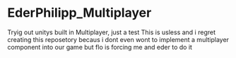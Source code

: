 # EderPhilipp_Multiplayer
Tryig out unitys built in Multiplayer, just a test
This is usless and i regret creating this reposetory becaus i dont even wont to implement a multiplayer component into our game but flo is forcing me and eder to do it
